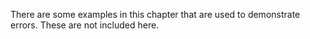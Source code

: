 There are some examples in this chapter that are used to demonstrate errors.  These are not included here.
